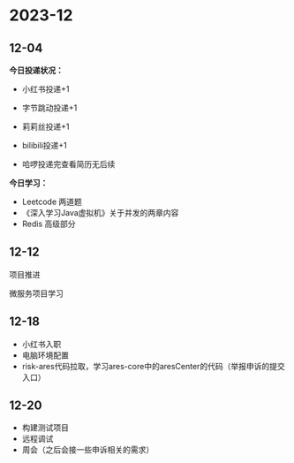 # 2023-12

## 12-04

**今日投递状况：**

* 小红书投递+1

* 字节跳动投递+1

* 莉莉丝投递+1

* bilibili投递+1

* 哈啰投递完查看简历无后续

**今日学习：**

* Leetcode 两道题
* 《深入学习Java虚拟机》关于并发的两章内容
* Redis 高级部分



## 12-12

项目推进

微服务项目学习

## 12-18
* 小红书入职
* 电脑环境配置
* risk-ares代码拉取，学习ares-core中的aresCenter的代码（举报申诉的提交入口）

## 12-20

* 构建测试项目
* 远程调试
* 周会（之后会接一些申诉相关的需求）

